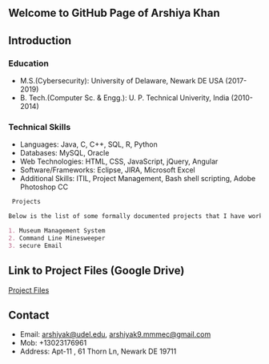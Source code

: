## Welcome to GitHub Page of Arshiya Khan



## Introduction


### Education
- M.S.(Cybersecurity): University of Delaware, Newark DE USA (2017-2019)
- B. Tech.(Computer Sc. & Engg.): U. P. Technical Univerity, India (2010-2014)

### Technical Skills
- Languages: Java, C, C++, SQL, R, Python
- Databases: MySQL, Oracle 
- Web Technologies: HTML, CSS, JavaScript, jQuery, Angular 
- Software/Frameworks: Eclipse, JIRA, Microsoft Excel 
- Additional Skills: ITIL, Project Management, Bash shell scripting, Adobe Photoshop CC

```markdown
 Projects

Below is the list of some formally documented projects that I have worked on among other freelance projects.

1. Museum Management System 
2. Command Line Minesweeper 
3. secure Email

```
## Link to Project Files (Google Drive)
[Project Files](https://drive.google.com/drive/u/1/folders/1yfZFyK21qba34eh3QVOfVZerYfcqbK9r/)



## Contact
- Email: arshiyak@udel.edu, arshiyak9.mmmec@gmail.com
- Mob: +13023176961
- Address: Apt-11 , 61 Thorn Ln, Newark DE 19711
